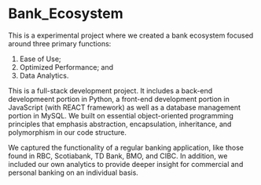 # Bank_Ecosystem

This is a experimental project where we created a bank ecosystem focused around three primary functions:
  1) Ease of Use;
  2) Optimized Performance; and
  3) Data Analytics.

This is a full-stack development project. It includes a back-end developmeent portion in Python, a front-end development portion in JavaScript (with REACT framework) as well as a database management portion in MySQL. We built on essential object-oriented programming principles that emphasis abstraction, encapsulation, inheritance, and polymorphism in our code structure.

We captured the functionality of a regular banking application, like those found in RBC, Scotiabank, TD Bank, BMO, and CIBC. In addition, we included our own analytics to provide deeper insight for commercial and personal banking on an individual basis.
